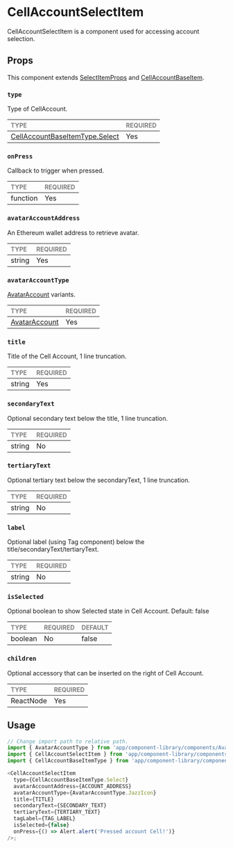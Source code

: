 # CellAccountSelectItem

CellAccountSelectItem is a component used for accessing account selection.

## Props

This component extends [SelectItemProps](../../Select/Select/SelectItem/SelectItem.types.ts#L7) and [CellAccountBaseItem](../CellAccountBaseItem/CellAccountBaseItem.types.ts#L17).

### `type`

Type of CellAccount.

| <span style="color:gray;font-size:14px">TYPE</span> | <span style="color:gray;font-size:14px">REQUIRED</span> |
| :-------------------------------------------------- | :------------------------------------------------------ |
| [CellAccountBaseItemType.Select](../CellAccountBaseItem/CellAccountBaseItem.types.ts#L7)                                              | Yes                                                     |

### `onPress`

Callback to trigger when pressed.

| <span style="color:gray;font-size:14px">TYPE</span> | <span style="color:gray;font-size:14px">REQUIRED</span> |
| :-------------------------------------------------- | :------------------------------------------------------ |
| function                                            | Yes                                                     |

### `avatarAccountAddress`

An Ethereum wallet address to retrieve avatar.

| <span style="color:gray;font-size:14px">TYPE</span> | <span style="color:gray;font-size:14px">REQUIRED</span> |
| :-------------------------------------------------- | :------------------------------------------------------ |
| string                                              | Yes                                                     |

### `avatarAccountType`

[AvatarAccount](../../Avatars/AvatarAccount/AvatarAccount.tsx) variants.

| <span style="color:gray;font-size:14px">TYPE</span>         | <span style="color:gray;font-size:14px">REQUIRED</span> |
| :---------------------------------------------------------- | :------------------------------------------------------ |
| [AvatarAccount](../../Avatars/AvatarAccount/AvatarAccount.types.ts#L6) | Yes                                                     |

### `title`

Title of the Cell Account, 1 line truncation.

| <span style="color:gray;font-size:14px">TYPE</span> | <span style="color:gray;font-size:14px">REQUIRED</span> |
| :-------------------------------------------------- | :------------------------------------------------------ |
| string                                              | Yes                                                     |

### `secondaryText`

Optional secondary text below the title, 1 line truncation.

| <span style="color:gray;font-size:14px">TYPE</span> | <span style="color:gray;font-size:14px">REQUIRED</span> |
| :-------------------------------------------------- | :------------------------------------------------------ |
| string                                              | No                                                      |

### `tertiaryText`

Optional tertiary text below the secondaryText, 1 line truncation.

| <span style="color:gray;font-size:14px">TYPE</span> | <span style="color:gray;font-size:14px">REQUIRED</span> |
| :-------------------------------------------------- | :------------------------------------------------------ |
| string                                              | No                                                      |

### `label`

Optional label (using Tag component) below the title/secondaryText/tertiaryText.

| <span style="color:gray;font-size:14px">TYPE</span> | <span style="color:gray;font-size:14px">REQUIRED</span> |
| :-------------------------------------------------- | :------------------------------------------------------ |
| string                                              | No                                                      |

### `isSelected`

Optional boolean to show Selected state in Cell Account.
Default: false

| <span style="color:gray;font-size:14px">TYPE</span> | <span style="color:gray;font-size:14px">REQUIRED</span> | <span style="color:gray;font-size:14px">DEFAULT</span> |
| :-------------------------------------------------- | :------------------------------------------------------ | :----------------------------------------------------- |
| boolean                                             | No                                                      | false                                                  |

### `children`

Optional accessory that can be inserted on the right of Cell Account.

| <span style="color:gray;font-size:14px">TYPE</span> | <span style="color:gray;font-size:14px">REQUIRED</span> |
| :-------------------------------------------------- | :------------------------------------------------------ |
| ReactNode                                           | Yes                                                     |

## Usage

```javascript
// Change import path to relative path.
import { AvatarAccountType } from 'app/component-library/components/Avatars/AvatarAccount/AvatarAccount';
import { CellAccountSelectItem } from 'app/component-library/components/Cells/CellAccountSelectItem/CellAccountSelectItem';
import { CellAccountBaseItemType } from 'app/component-library/components/Cells/CellAccountBaseItem/CellAccountBaseItem.types';

<CellAccountSelectItem
  type={CellAccountBaseItemType.Select}
  avatarAccountAddress={ACCOUNT_ADDRESS}
  avatarAccountType={AvatarAccountType.JazzIcon}
  title={TITLE}
  secondaryText={SECONDARY_TEXT}
  tertiaryText={TERTIARY_TEXT}
  tagLabel={TAG_LABEL}
  isSelected={false}
  onPress={() => Alert.alert('Pressed account Cell!')}
/>;
```
